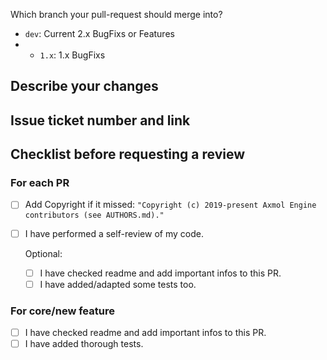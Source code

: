 Which branch your pull-request should merge into?

- `dev`: Current 2.x BugFixs or Features
- - `1.x`: 1.x BugFixs

## Describe your changes

## Issue ticket number and link


## Checklist before requesting a review
### For each PR
- [ ] Add Copyright if it missed:
      `"Copyright (c) 2019-present Axmol Engine contributors (see AUTHORS.md)."`

- [ ] I have performed a self-review of my code.
       
   Optional:
   - [ ] I have checked readme and add important infos to this PR.
   - [ ] I have added/adapted some tests too.
          
### For core/new feature
- [ ] I have checked readme and add important infos to this PR.
- [ ] I have added thorough tests.
